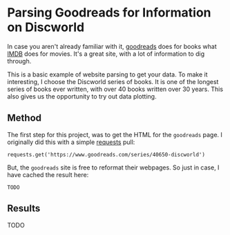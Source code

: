 # Parsing Goodreads for Information on Discworld

In case you aren't already familiar with it, [goodreads](https://www.goodreads.com/) does for books what [IMDB](https://www.imdb.com/) does for movies. It's a great site, with a lot of information to dig through.

This is a basic example of website parsing to get your data. To make it interesting, I choose the Discworld series of books. It is one of the longest series of books ever written, with over 40 books written over 30 years. This also gives us the opportunity to try out data plotting.

## Method

The first step for this project, was to get the HTML for the `goodreads` page. I originally did this with a simple [requests]() pull:

    requests.get('https://www.goodreads.com/series/40650-discworld')

But, the `goodreads` site is free to reformat their webpages. So just in case, I have cached the result here:

    TODO

## Results

TODO
